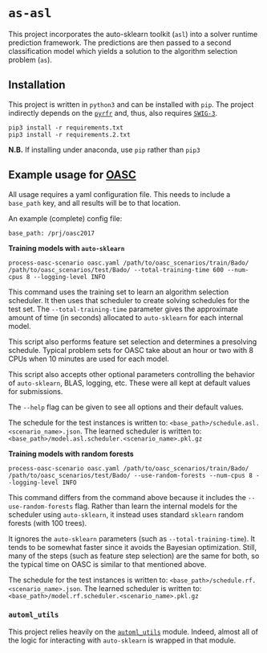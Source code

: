 # `as-asl`

This project incorporates the auto-sklearn toolkit (`asl`) into a solver runtime 
prediction framework. The predictions are then passed to a second classification
model which yields a solution to the algorithm selection problem (`as`).

## Installation

This project is written in `python3` and can be installed with `pip`. 
The project indirectly depends on the [`pyrfr`](https://github.com/automl/random_forest_run)
and, thus, also requires [`SWIG-3`](http://www.swig.org/).

```
pip3 install -r requirements.txt
pip3 install -r requirements.2.txt
```

**N.B.** If installing under anaconda, use `pip` rather than `pip3`

## Example usage for [OASC](http://www.coseal.net/open-algorithm-selection-challenge-2017-oasc/)

All usage requires a yaml configuration file. This needs to include a
`base_path` key, and all results will be to that location.

An example (complete) config file:

```
base_path: /prj/oasc2017
```


**Training models with `auto-sklearn`**

```
process-oasc-scenario oasc.yaml /path/to/oasc_scenarios/train/Bado/ /path/to/oasc_scenarios/test/Bado/ --total-training-time 600 --num-cpus 8 --logging-level INFO
```

This command uses the training set to learn an algorithm selection scheduler. It
then uses that scheduler to create solving schedules for the test set. The
`--total-training-time` parameter gives the approximate amount of time (in
seconds) allocated to `auto-sklearn` for each internal model.

This script also performs feature set selection and determines a presolving
schedule. Typical problem sets for OASC take about an hour or two with 8 CPUs
when 10 minutes are used for each model.

This script also accepts other optional parameters controlling the behavior of
`auto-sklearn`, BLAS, logging, etc. These were all kept at default values for
submissions.

The `--help` flag can be given to see all options and their default values.

The schedule for the test instances is written to: `<base_path>/schedule.asl.<scenario_name>.json`.
The learned scheduler is written to: `<base_path>/model.asl.scheduler.<scenario_name>.pkl.gz`

**Training models with random forests**

```
process-oasc-scenario oasc.yaml /path/to/oasc_scenarios/train/Bado/ /path/to/oasc_scenarios/test/Bado/ --use-random-forests --num-cpus 8 --logging-level INFO
```

This command differs from the command above because it includes the
`--use-random-forests` flag. Rather than learn the internal models for the
scheduler using `auto-sklearn`, it instead uses standard `sklearn` random
forests (with 100 trees).

It ignores the `auto-sklearn` parameters (such as `--total-training-time`). It
tends to be somewhat faster since it avoids the Bayesian optimization. Still,
many of the steps (such as feature step selection) are the same for both, so the
typical time on OASC is similar to that mentioned above.

The schedule for the test instances is written to: `<base_path>/schedule.rf.<scenario_name>.json`.
The learned scheduler is written to: `<base_path>/model.rf.scheduler.<scenario_name>.pkl.gz`

### `automl_utils`

This project relies heavily on the [`automl_utils`](https://github.com/bmmalone/pymisc-utils/blob/master/misc/automl_utils.py)
module. Indeed, almost all of the logic for interacting with `auto-sklearn` is
wrapped in that module.

<!---

```
train-as-auto-sklearn /path/to/coseal/BNSL-2016/ 'model.${solver}.${fold}.gz' --total-training-time 120 --iteration-time-limit 30 --config /path/to/my/config.yaml
```

Please try `train-as-auto-sklearn -h` for more options.

### Testing

```
test-as-auto-sklearn /path/to/coseal/BNSL-2016/ 'model.${solver}.${fold}.gz bnsl-2016.predictions.csv.gz --config /path/to/my/config.yaml
```

Please try `test-as-auto-sklearn -h` for more options.

### Algorithm selection performance

```
validate-as-auto-sklearn /path/to/coseal/BNSL-2016/ bnsl-2016.predictions.csv.gz --config /path/to/my/config.yaml
```

Please try `validate-as-auto-sklearn -h` for more options.

---

Please see the [usage instructions](docs/usage-instructions.md) and [configuration options](docs/config-options.md) for more detailed explanations of running the software.

--->